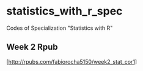 # statistics_with_r_spec
Codes of Specialization "Statistics with R"

## Week 2 Rpub
[http://rpubs.com/fabiorocha5150/week2_stat_cor1]

